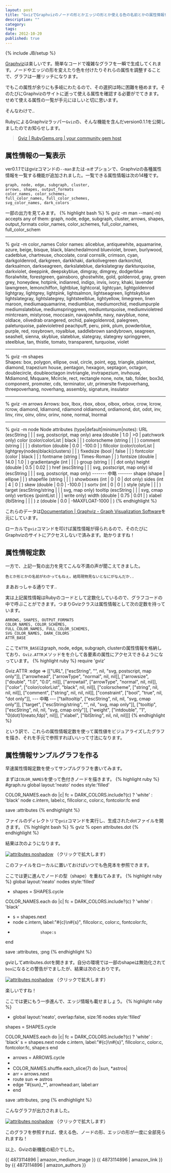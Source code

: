 ```yaml
---
layout: post
title: "GvizでGraphvizのノードの形とかエッジの形とか使える色の名前とかの属性情報をゲットするよ！"
description: ""
category: 
tags: 
date: 2012-10-20
published: true
---
```

{% include JB/setup %}

[Graphviz](http://www.graphviz.org/ 'Graphviz | Graphviz - Graph Visualization Software')は楽しいです。簡単なコードで複雑なグラフを一瞬で生成してくれます。ノードやエッジの形を変えたり色を付けたりそれらの属性を調整することで、グラフは一層リッチになります。

でもこの属性が余りにも多岐にわたるので、その選択は時に困難を極めます。そのたびにGraphvizのサイトに逝って使える属性を確認する必要がでてきます。せめて使える属性の一覧が手元にほしいと切に思います。

そんなわけで..

RubyによるGraphvizラッパー`Gviz`の、そんな機能を含んだversion0.1.1を公開しましたのでお知らせします。

> [Gviz | RubyGems.org | your community gem host](https://rubygems.org/gems/gviz 'gviz | RubyGems.org | your community gem host')


## 属性情報の一覧表示
ver0.1.1ではgvizコマンドの`--man`または`-m`オプションで、Graphvizの各種属性情報を一覧する機能が追加されました。一覧できる属性情報は次の14種です。

    graph, node, edge, subgraph, cluster,
    arrows, shapes, output_formats
    color_names, color_schemes,
    full_color_names, full_color_schemes,
    svg_color_names, dark_colors

一部の出力を見てみます。
{% highlight bash %}
% gviz -m man
--man(-m) accepts any of them:
  graph, node, edge, subgraph, cluster,
  arrows, shapes, output_formats
  color_names, color_schemes,
  full_color_names, full_color_schem

--------------------
% gviz -m color_names
Color names:
  aliceblue, antiquewhite, aquamarine, azure, beige, bisque, black, blanchedalmond
  blueviolet, brown, burlywood, cadetblue, chartreuse, chocolate, coral
  cornsilk, crimson, cyan, darkgoldenrod, darkgreen, darkkhaki, darkolivegreen
  darkorchid, darksalmon, darkseagreen, darkslateblue, darkslategray
  darkturquoise, darkviolet, deeppink, deepskyblue, dimgray, dimgrey, dodgerblue
  floralwhite, forestgreen, gainsboro, ghostwhite, gold, goldenrod, gray, green
  grey, honeydew, hotpink, indianred, indigo, invis, ivory, khaki, lavender
  lawngreen, lemonchiffon, lightblue, lightcoral, lightcyan, lightgoldenrod
  lightgray, lightgrey, lightpink, lightsalmon, lightseagreen, lightskyblue
  lightslategray, lightslategrey, lightsteelblue, lightyellow, limegreen, linen
  maroon, mediumaquamarine, mediumblue, mediumorchid, mediumpurple
  mediumslateblue, mediumspringgreen, mediumturquoise, mediumvioletred
  mintcream, mistyrose, moccasin, navajowhite, navy, navyblue, none, oldlace, olivedrab
  orangered, orchid, palegoldenrod, palegreen, paleturquoise, palevioletred
  peachpuff, peru, pink, plum, powderblue, purple, red, rosybrown, royalblue, saddlebrown
  sandybrown, seagreen, seashell, sienna, skyblue, slateblue, slategray, slategrey
  springgreen, steelblue, tan, thistle, tomato, transparent, turquoise, violet

--------------------
% gviz -m shapes     
Shapes:
  box, polygon, ellipse, oval, circle, point, egg, triangle, plaintext, diamond, trapezium
  house, pentagon, hexagon, septagon, octagon, doublecircle, doubleoctagon
  invtriangle, invtrapezium, invhouse, Mdiamond, Msquare, Mcircle, rect, rectangle
  none, note, tab, folder, box3d, component, promoter, cds, terminator, utr, primersite
  fivepoverhang, threepoverhang, noverhang, assembly, signature, insulator

--------------------
% gviz -m arrows
Arrows:
  box, lbox, rbox, obox, olbox, orbox, crow, lcrow, rcrow, diamond, ldiamond, rdiamond
  oldiamond, ordiamond, dot, odot, inv, linv, rinv, oinv, olinv, orinv, none, normal, lnormal

--------------------
% gviz -m node
Node attributes (type|default|minimum|notes):
  URL (escString | <none> |  | svg, postscript, map only)
  area (double | 1.0 | >0 | patchwork only)
  color (color/colorList | black |  | )
  colorscheme (string |  |  | )
  comment (string |  |  | )
  distortion (double | 0.0 | -100.0 | )
  fillcolor (color/colorList | lightgrey(nodes)black(clusters) |  | )
  fixedsize (bool | false |  | )
  fontcolor (color | black |  | )
  fontname (string | Times-Roman |  | )
  fontsize (double | 14.0 | 1.0 | )  gradientangle (int |  |  | )
  group (string |  |  | dot only)
  height (double | 0.5 | 0.02 | )
  href (escString |  |  | svg, postscript, map only)
  id (escString |  |  | svg, postscript, map only)
      ------- 中略 -------
  shape (shape | ellipse |  | )
  shapefile (string |  |  | )
  showboxes (int | 0 | 0 | dot only)
  sides (int | 4 | 0 | )
  skew (double | 0.0 | -100.0 | )
  sortv (int | 0 | 0 | )
  style (style |  |  | )
  target (escString/string | <none> |  | svg, map only)
  tooltip (escString |  |  | svg, cmap only)
  vertices (pointList |  |  | write only)
  width (double | 0.75 | 0.01 | )
  xlabel (lblString |  |  | )
  z (double | 0.0 | -MAXFLOAT-1000 | )
{% endhighlight %}

これらのデータは[Documentation | Graphviz - Graph Visualization Software](http://www.graphviz.org/Documentation.php 'Documentation | Graphviz - Graph Visualization Software')を元にしています。

ローカルで`gviz`コマンドを叩けば属性情報が得られるので、そのたびにGraphvizのサイトにアクセスしないで済みます。助かりますね！

## 属性情報定数
一方で、上記一覧の出力を見てこんな不満の声が聞こえてきました。

    色とか形とかの名前がわかってもねぇ。結局現物見ないとなにがなんだか..

まあおっしゃる通りです..

実は上記属性情報はRubyのコードとして定数化しているので、グラフコードの中で呼ぶことができます。つまりGvizクラスは属性情報として次の定数を持っています。

    ARROWS, SHAPES, OUTPUT_FORMATS
    COLOR_NAMES, COLOR_SCHEMES,
    FULL_COLOR_NAMES, FULL_COLOR_SCHEMES,
    SVG_COLOR_NAMES, DARK_COLORS
    ATTR_BASE

ここで`ATTR_BASE`はgraph, node, edge, subgraph, clusterの属性情報を格納しており、`Gviz.ATTR`メソッドをを介して各要素の属性にアクセスできるようになっています。
{% highlight ruby %}
require 'gviz'

Gviz.ATTR :edge => [["URL", ["escString", "<none>", nil, "svg, postscript, map only"]], ["arrowhead", ["arrowType", "normal", nil, nil]], ["arrowsize", ["double", "1.0", "0.0", nil]], ["arrowtail", ["arrowType", "normal", nil, nil]], ["color", ["color/colorList", "black", nil, nil]], ["colorscheme", ["string", nil, nil, nil]], ["comment", ["string", nil, nil, nil]], ["constraint", ["bool", "true", nil, "dot only"]],  --- 中略 ---  ["tailtooltip", ["escString", nil, nil, "svg, cmap only"]], ["target", ["escString/string", "<none>", nil, "svg, map only"]], ["tooltip", ["escString", nil, nil, "svg, cmap only"]], ["weight", ["intdouble", "1", "0(dot)1(neato,fdp)", nil]], ["xlabel", ["lblString", nil, nil, nil]]]
{% endhighlight %}

という訳で、これらの属性情報定数を使って属性値をビジュアライズしたグラフを描き、それを手元で参照すればいいって寸法になります。

## 属性情報サンプルグラフを作る
早速属性情報定数を使ってサンプルグラフを書いてみます。

まずは`COLOR_NAMES`を使って色付きノードを描きます。
{% highlight ruby %}
#graph.ru
global layout:'neato'
nodes style:'filled'

COLOR_NAMES.each do |c|
  fc = DARK_COLORS.include?(c) ? 'white' : 'black'
  node c.intern, label:c, fillcolor:c, color:c, fontcolor:fc
end

save :attributes
{% endhighlight %}

ファイルのディレクトリで`gviz`コマンドを実行し、生成されたdotファイルを開きます。
{% highlight bash %}
% gviz
% open attributes.dot
{% endhighlight %}

結果は次のようになります。

<a href="{{ site.url }}/assets/images/2012/attr1.png" rel="lightbox" title="Graph Attributes"><img src="{{ site.url }}/assets/images/2012/attr1.png" alt="attributes noshadow" /></a>
（クリックで拡大します）

このファイルをローカルに置いておけばいつでも色見本を参照できます。

ここでは更に進んでノードの型（shape）を重ねてみます。
{% highlight ruby %}
global layout:'neato'
nodes style:'filled'

+ shapes = SHAPES.cycle

COLOR_NAMES.each do |c|
  fc = DARK_COLORS.include?(c) ? 'white' : 'black'
+  s = shapes.next
+  node c.intern, label:"#{c}\n#{s}", fillcolor:c, color:c, fontcolor:fc,
+                 shape:s
end

save :attributes, :png
{% endhighlight %}

gvizしてattributes.dotを開きます。自分の環境では一部のshapeは無効化されて`box`になるとの警告がでましたが、結果は次のとおりです。

<a href="{{ site.url }}/assets/images/2012/attr2.png" rel="lightbox" title="Graph Attributes"><img src="{{ site.url }}/assets/images/2012/attr2.png" alt="attributes noshadow" /></a>
（クリックで拡大します）

楽しいですね！

ここでは更にもう一歩進んで、エッジ情報も載せましょう。
{% highlight ruby %}
+ global layout:'neato', overlap:false, size:16
nodes style:'filled'

shapes = SHAPES.cycle

COLOR_NAMES.each do |c|
  fc = DARK_COLORS.include?(c) ? 'white' : 'black'
  s = shapes.next
  node c.intern, label:"#{c}\n#{s}", fillcolor:c, color:c, fontcolor:fc,
                 shape:s
end

+ arrows = ARROWS.cycle
+ 
+ COLOR_NAMES.shuffle.each_slice(7) do |sun, *astros|
+   arr = arrows.next
+   route sun => astros
+   edge "#{sun}_*", arrowhead:arr, label:arr
+ end

save :attributes, :png
{% endhighlight %}

こんなグラフが出力されました。

<a href="{{ site.url }}/assets/images/2012/attr3.png" rel="lightbox" title="Graph Attributes"><img src="{{ site.url }}/assets/images/2012/attr3.png" alt="attributes noshadow" /></a>
（クリックで拡大します）

このグラフを参照すれば、使える色、ノードの形、エッジの形が一度に全部見られますね！

以上、Gvizの新機能の紹介でした。

{{ 4873114896 | amazon_medium_image }}
{{ 4873114896 | amazon_link }} by {{ 4873114896 | amazon_authors }}
